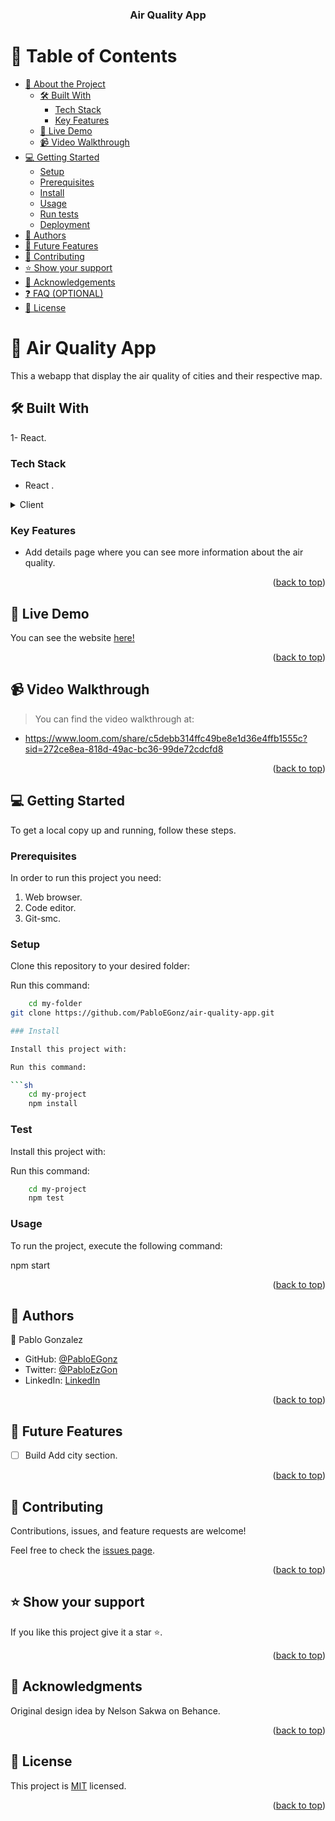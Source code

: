 <a name="readme-top"></a>

<div align="center">
  
  <h3><b>Air Quality App</b></h3>

</div>

# 📗 Table of Contents

- [📖 About the Project](#about-project)
  - [🛠 Built With](#built-with)
    - [Tech Stack](#tech-stack)
    - [Key Features](#key-features)
  - [🚀 Live Demo](#live-demo)
  - [📹 Video Walkthrough](#walkthrough)
- [💻 Getting Started](#getting-started)
  - [Setup](#setup)
  - [Prerequisites](#prerequisites)
  - [Install](#install)
  - [Usage](#usage)
  - [Run tests](#run-tests)
  - [Deployment](#triangular_flag_on_post-deployment)
- [👥 Authors](#authors)
- [🔭 Future Features](#future-features)
- [🤝 Contributing](#contributing)
- [⭐️ Show your support](#support)
- [🙏 Acknowledgements](#acknowledgements)
- [❓ FAQ (OPTIONAL)](#faq)
- [📝 License](#license)

# 📖 Air Quality App <a name="about-project"></a>

This a webapp that display the air quality of cities and their respective map.

## 🛠 Built With <a name="built-with"></a>

1- React.

### Tech Stack <a name="tech-stack"></a>

- React .

<details>
  <summary>Client</summary>
  <ul>
    <li><a href="https://react.dev/">React</a></li>
  </ul>
</details>

### Key Features <a name="key-features"></a>

- Add details page where you can see more information about the air quality.

<p align="right">(<a href="#readme-top">back to top</a>)</p>

## 🚀 Live Demo <a name="live-demo"></a>

You can see the website [here!](https://air-quality-app-r9g3.onrender.com/)

<p align="right">(<a href="#readme-top">back to top</a>)</p>

## 📹 Video Walkthrough <a name="walkthrough"></a>

> You can find the video walkthrough at:

- https://www.loom.com/share/c5debb314ffc49be8e1d36e4ffb1555c?sid=272ce8ea-818d-49ac-bc36-99de72cdcfd8

<p align="right">(<a href="#readme-top">back to top</a>)</p>

## 💻 Getting Started <a name="getting-started"></a>

To get a local copy up and running, follow these steps.

### Prerequisites

In order to run this project you need:

1. Web browser.
2. Code editor.
3. Git-smc.

### Setup

Clone this repository to your desired folder:

Run this command:

````sh
    cd my-folder
git clone https://github.com/PabloEGonz/air-quality-app.git

### Install

Install this project with:

Run this command:

```sh
    cd my-project
    npm install
````
### Test

Install this project with:

Run this command:

```sh
    cd my-project
    npm test
````

### Usage

To run the project, execute the following command:

npm start

<p align="right">(<a href="#readme-top">back to top</a>)</p>

## 👥 Authors <a name="authors"></a>

👤 Pablo Gonzalez

- GitHub: [@PabloEGonz](https://github.com/PabloEGonz)
- Twitter: [@PabloEzGon](https://twitter.com/PabloEzGon)
- LinkedIn: [LinkedIn](https://www.linkedin.com/in/pablo-ezequiel-gonz%C3%A1lez-ramos-b9b854265)

<p align="right">(<a href="#readme-top">back to top</a>)</p>

## 🔭 Future Features <a name="future-features"></a>

- [ ] Build Add city section.

<p align="right">(<a href="#readme-top">back to top</a>)</p>

## 🤝 Contributing <a name="contributing"></a>

Contributions, issues, and feature requests are welcome!

Feel free to check the [issues page](../../issues/).

<p align="right">(<a href="#readme-top">back to top</a>)</p>

## ⭐️ Show your support <a name="support"></a>

If you like this project give it a star ⭐️.

<p align="right">(<a href="#readme-top">back to top</a>)</p>

## 🙏 Acknowledgments <a name="acknowledgements"></a>

Original design idea by Nelson Sakwa on Behance.

<p align="right">(<a href="#readme-top">back to top</a>)</p>

## 📝 License <a name="license"></a>

This project is [MIT](./LICENSE) licensed.

<p align="right">(<a href="#readme-top">back to top</a>)</p>
